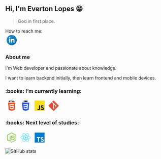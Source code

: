 ## Hi, I'm Everton Lopes :grin:
> God in first place.

How to reach me:  
<a href="https://www.linkedin.com/in/everton-lopes-costa/" rel="nofollow">
  <img src="./img/linkedin.png" alt="LinkedIn" style="vertical-align:top; margin:4px">
</a>

### About me
I'm Web developer and passionate about knowledge.

I want to learn backend initially, then learn frontend and mobile devices.

<H3> :books: I’m currently learning:</H3>
<p>
  <img src="./img/html.png" alt="HTML" style="vertical-align:top; margin:4px">
  <img src="./img/css.png" alt="CSS" style="vertical-align:top; margin:4px">
  <img src="./img/javascript.png" alt="Javascript" style="vertical-align:top; margin:4px">
  <img src="./img/git.png" alt="Git" style="vertical-align:top; margin:4px">
</p>

<H3> :books: Next level of studies:</H3>
<p>
  <img src="./img/nodejs.png" alt="nodejs.png" style="vertical-align:top; margin:4px">
  <img src="./img/react.png" alt="React" style="vertical-align:top; margin:4px">
<img src="./img/typescript.png" alt="Typescript" style="vertical-align:top; margin:4px">
</p>

![GitHub stats](https://github-readme-stats.vercel.app/api?username=evertonlopesc&show_icons=true&theme=tokyonight)
